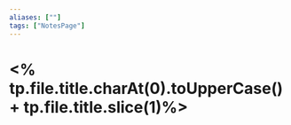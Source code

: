 ```yaml
---
aliases: [""]
tags: ["NotesPage"]
---
```


# <% tp.file.title.charAt(0).toUpperCase() + tp.file.title.slice(1)%>

